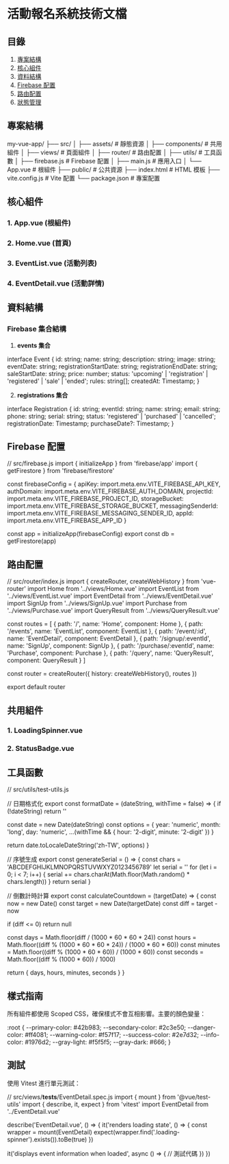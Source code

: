 # 活動報名系統技術文檔

## 目錄
1. [專案結構](#專案結構)
2. [核心組件](#核心組件)
3. [資料結構](#資料結構)
4. [Firebase 配置](#Firebase配置)
5. [路由配置](#路由配置)
6. [狀態管理](#狀態管理)

## 專案結構

my-vue-app/
├── src/
│   ├── assets/          # 靜態資源
│   ├── components/      # 共用組件
│   ├── views/          # 頁面組件
│   ├── router/         # 路由配置
│   ├── utils/          # 工具函數
│   ├── firebase.js     # Firebase 配置
│   ├── main.js         # 應用入口
│   └── App.vue         # 根組件
├── public/             # 公共資源
├── index.html          # HTML 模板
├── vite.config.js      # Vite 配置
└── package.json        # 專案配置

## 核心組件

### 1. App.vue (根組件)

<template>
  <div id="app">
    <router-view></router-view>
  </div>
</template>

<script setup>
// 根組件配置
</script>

### 2. Home.vue (首頁)

<template>
  <div class="home-container">
    <!-- 頂部橫幅 -->
    <section class="hero-section">
      <div class="hero-content">
        <img src="../assets/penguin-glasses.png" alt="Logo" class="hero-logo">
        <h1>活動報名系統</h1>
        <p class="hero-subtitle">輕鬆報名、即時通知、安心參與</p>
        <router-link to="/events" class="cta-button">
          瀏覽活動
          <span class="arrow">→</span>
        </router-link>
      </div>
    </section>

    <!-- 最新活動列表 -->
    <section class="recent-events-section">
      <div v-if="loading" class="loading-container">
        <div class="loading-spinner"></div>
      </div>
      <div v-else class="events-grid">
        <div v-for="event in recentEvents" :key="event.id" class="event-card">
          <!-- 活動卡片內容 -->
        </div>
      </div>
    </section>
  </div>
</template>

<script setup>
import { ref, onMounted } from 'vue'
import { collection, query, orderBy, limit, getDocs } from 'firebase/firestore'
import { db } from '../firebase'

// 數據狀態
const loading = ref(true)
const recentEvents = ref([])

// 獲取最新活動
const fetchRecentEvents = async () => {
  try {
    const q = query(
      collection(db, 'events'),
      orderBy('createdAt', 'desc'),
      limit(6)
    )
    const querySnapshot = await getDocs(q)
    recentEvents.value = querySnapshot.docs.map(doc => ({
      id: doc.id,
      ...doc.data()
    }))
  } catch (error) {
    console.error('Error fetching events:', error)
  } finally {
    loading.value = false
  }
}

// 生命週期鉤子
onMounted(() => {
  fetchRecentEvents()
})
</script>

### 3. EventList.vue (活動列表)

<template>
  <div class="event-list-container">
    <div class="events-grid">
      <div v-for="event in events" :key="event.id" class="event-card">
        <img :src="event.image" :alt="event.name" class="event-image">
        <div class="event-content">
          <h2>{{ event.name }}</h2>
          <p class="event-description">{{ event.description }}</p>
          <div class="event-status" :class="event.status">
            {{ getStatusText(event.status) }}
          </div>
          <div class="action-buttons">
            <router-link :to="'/event/' + event.id" class="view-detail-btn">
              查看詳情
            </router-link>
            <!-- 條件渲染的按鈕 -->
          </div>
        </div>
      </div>
    </div>
  </div>
</template>

<script setup>
import { ref, onMounted } from 'vue'
import { collection, getDocs } from 'firebase/firestore'
import { db } from '../firebase'

const events = ref([])

// 狀態文字映射
const getStatusText = (status) => {
  const statusMap = {
    'upcoming': '即將開始報名',
    'registration': '報名中',
    'registered': '報名結束',
    'sale': '搶購中',
    'ended': '活動結束'
  }
  return statusMap[status] || status
}

// 獲取活動列表
const fetchEvents = async () => {
  try {
    const querySnapshot = await getDocs(collection(db, 'events'))
    events.value = querySnapshot.docs.map(doc => ({
      id: doc.id,
      ...doc.data()
    }))
  } catch (error) {
    console.error('Error fetching events:', error)
  }
}

onMounted(() => {
  fetchEvents()
})
</script>

### 4. EventDetail.vue (活動詳情)

<template>
  <div class="event-detail-container">
    <div v-if="loading" class="loading">
      <div class="loading-spinner"></div>
    </div>

    <div v-else-if="event" class="event-detail">
      <div class="event-header">
        <img :src="event.image" :alt="event.name" class="event-banner">
        <div class="event-status-banner" :class="event.status">
          {{ getStatusText(event.status) }}
        </div>
      </div>

      <div class="event-content">
        <h1>{{ event.name }}</h1>
        <div class="event-meta">
          <!-- 活動資訊 -->
        </div>
        <div class="event-description">
          <h2>活動說明</h2>
          <div v-html="event.description"></div>
        </div>
        <!-- 倒數計時和按鈕 -->
      </div>
    </div>
  </div>
</template>

<script setup>
import { ref, computed, onMounted } from 'vue'
import { useRoute } from 'vue-router'
import { doc, getDoc } from 'firebase/firestore'
import { db } from '../firebase'

const route = useRoute()
const event = ref(null)
const loading = ref(true)

// 獲取活動詳情
const fetchEvent = async () => {
  try {
    const docRef = doc(db, 'events', route.params.id)
    const docSnap = await getDoc(docRef)
    
    if (docSnap.exists()) {
      event.value = {
        id: docSnap.id,
        ...docSnap.data()
      }
    }
  } catch (error) {
    console.error('Error fetching event:', error)
  } finally {
    loading.value = false
  }
}

onMounted(() => {
  fetchEvent()
})
</script>

## 資料結構

### Firebase 集合結構

1. **events 集合**

interface Event {
  id: string;
  name: string;
  description: string;
  image: string;
  eventDate: string;
  registrationStartDate: string;
  registrationEndDate: string;
  saleStartDate: string;
  price: number;
  status: 'upcoming' | 'registration' | 'registered' | 'sale' | 'ended';
  rules: string[];
  createdAt: Timestamp;
}

2. **registrations 集合**

interface Registration {
  id: string;
  eventId: string;
  name: string;
  email: string;
  phone: string;
  serial: string;
  status: 'registered' | 'purchased' | 'cancelled';
  registrationDate: Timestamp;
  purchaseDate?: Timestamp;
}

## Firebase 配置

// src/firebase.js
import { initializeApp } from 'firebase/app'
import { getFirestore } from 'firebase/firestore'

const firebaseConfig = {
  apiKey: import.meta.env.VITE_FIREBASE_API_KEY,
  authDomain: import.meta.env.VITE_FIREBASE_AUTH_DOMAIN,
  projectId: import.meta.env.VITE_FIREBASE_PROJECT_ID,
  storageBucket: import.meta.env.VITE_FIREBASE_STORAGE_BUCKET,
  messagingSenderId: import.meta.env.VITE_FIREBASE_MESSAGING_SENDER_ID,
  appId: import.meta.env.VITE_FIREBASE_APP_ID
}

const app = initializeApp(firebaseConfig)
export const db = getFirestore(app)

## 路由配置

// src/router/index.js
import { createRouter, createWebHistory } from 'vue-router'
import Home from '../views/Home.vue'
import EventList from '../views/EventList.vue'
import EventDetail from '../views/EventDetail.vue'
import SignUp from '../views/SignUp.vue'
import Purchase from '../views/Purchase.vue'
import QueryResult from '../views/QueryResult.vue'

const routes = [
  {
    path: '/',
    name: 'Home',
    component: Home
  },
  {
    path: '/events',
    name: 'EventList',
    component: EventList
  },
  {
    path: '/event/:id',
    name: 'EventDetail',
    component: EventDetail
  },
  {
    path: '/signup/:eventId',
    name: 'SignUp',
    component: SignUp
  },
  {
    path: '/purchase/:eventId',
    name: 'Purchase',
    component: Purchase
  },
  {
    path: '/query',
    name: 'QueryResult',
    component: QueryResult
  }
]

const router = createRouter({
  history: createWebHistory(),
  routes
})

export default router

## 共用組件

### 1. LoadingSpinner.vue

<template>
  <div class="loading-spinner"></div>
</template>

<style scoped>
.loading-spinner {
  border: 4px solid #f3f3f3;
  border-top: 4px solid #42b983;
  border-radius: 50%;
  width: 40px;
  height: 40px;
  animation: spin 1s linear infinite;
}

@keyframes spin {
  0% { transform: rotate(0deg); }
  100% { transform: rotate(360deg); }
}
</style>

### 2. StatusBadge.vue

<template>
  <div class="status-badge" :class="status">
    {{ getStatusText(status) }}
  </div>
</template>

<script setup>
const props = defineProps({
  status: {
    type: String,
    required: true
  }
})

const getStatusText = (status) => {
  const statusMap = {
    'upcoming': '即將開始報名',
    'registration': '報名中',
    'registered': '報名結束',
    'sale': '搶購中',
    'ended': '活動結束'
  }
  return statusMap[status] || status
}
</script>

## 工具函數

// src/utils/test-utils.js

// 日期格式化
export const formatDate = (dateString, withTime = false) => {
  if (!dateString) return ''
  
  const date = new Date(dateString)
  const options = {
    year: 'numeric',
    month: 'long',
    day: 'numeric',
    ...(withTime && {
      hour: '2-digit',
      minute: '2-digit'
    })
  }
  
  return date.toLocaleDateString('zh-TW', options)
}

// 序號生成
export const generateSerial = () => {
  const chars = 'ABCDEFGHIJKLMNOPQRSTUVWXYZ0123456789'
  let serial = ''
  for (let i = 0; i < 7; i++) {
    serial += chars.charAt(Math.floor(Math.random() * chars.length))
  }
  return serial
}

// 倒數計時計算
export const calculateCountdown = (targetDate) => {
  const now = new Date()
  const target = new Date(targetDate)
  const diff = target - now

  if (diff <= 0) return null

  const days = Math.floor(diff / (1000 * 60 * 60 * 24))
  const hours = Math.floor((diff % (1000 * 60 * 60 * 24)) / (1000 * 60 * 60))
  const minutes = Math.floor((diff % (1000 * 60 * 60)) / (1000 * 60))
  const seconds = Math.floor((diff % (1000 * 60)) / 1000)

  return { days, hours, minutes, seconds }
}

## 樣式指南

所有組件都使用 Scoped CSS，確保樣式不會互相影響。主要的顏色變量：

:root {
  --primary-color: #42b983;
  --secondary-color: #2c3e50;
  --danger-color: #ff4081;
  --warning-color: #f57f17;
  --success-color: #2e7d32;
  --info-color: #1976d2;
  --gray-light: #f5f5f5;
  --gray-dark: #666;
}

## 測試

使用 Vitest 進行單元測試：

// src/views/__tests__/EventDetail.spec.js
import { mount } from '@vue/test-utils'
import { describe, it, expect } from 'vitest'
import EventDetail from '../EventDetail.vue'

describe('EventDetail.vue', () => {
  it('renders loading state', () => {
    const wrapper = mount(EventDetail)
    expect(wrapper.find('.loading-spinner').exists()).toBe(true)
  })

  it('displays event information when loaded', async () => {
    // 測試代碼
  })
}) 